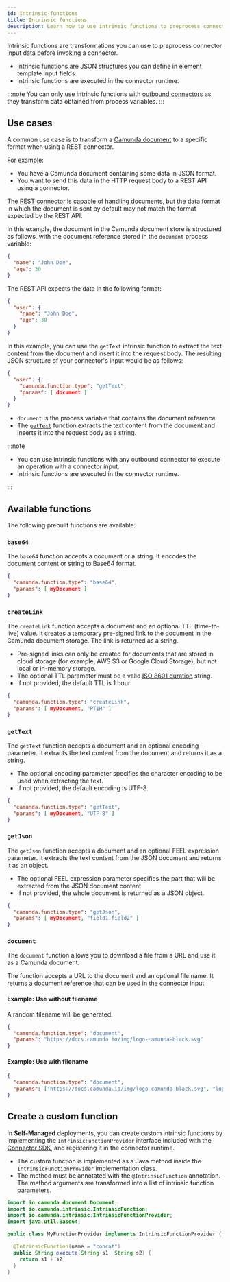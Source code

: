 ```yaml
---
id: intrinsic-functions
title: Intrinsic functions
description: Learn how to use intrinsic functions to preprocess connector input data before invoking a connector.
---
```


Intrinsic functions are transformations you can use to preprocess connector input data before invoking a connector.

- Intrinsic functions are JSON structures you can define in element template input fields.
- Intrinsic functions are executed in the connector runtime.

:::note
You can only use intrinsic functions with [outbound connectors](/components/connectors/connector-types.md#outbound-connectors) as they transform data obtained from process variables.
:::

## Use cases

A common use case is to transform a [Camunda document](/components/document-handling/getting-started.md) to a specific format when using a REST connector.

For example:

- You have a Camunda document containing some data in JSON format.
- You want to send this data in the HTTP request body to a REST API using a connector.

The [REST connector](/components/connectors/protocol/rest.md) is capable of handling documents, but the data format in which the document is sent by default may not match the format expected by the REST API.

In this example, the document in the Camunda document store is structured as follows, with the document reference stored in the `document` process variable:

```json
{
  "name": "John Doe",
  "age": 30
}
```

The REST API expects the data in the following format:

```json
{
  "user": {
    "name": "John Doe",
    "age": 30
  }
}
```

In this example, you can use the `getText` intrinsic function to extract the text content from the document and insert it into the request body. The resulting JSON structure of your connector's input would be as follows:

```json
{
  "user": {
    "camunda.function.type": "getText",
    "params": [ document ]
  }
}
```

- `document` is the process variable that contains the document reference.
- The [`getText`](#gettext) function extracts the text content from the document and inserts it into the request body as a string.

:::note

- You can use intrinsic functions with any outbound connector to execute an operation with a connector input.
- Intrinsic functions are executed in the connector runtime.

:::

## Available functions

The following prebuilt functions are available:

### `base64`

The `base64` function accepts a document or a string. It encodes the document content or string to Base64 format.

```json
{
  "camunda.function.type": "base64",
  "params": [ myDocument ]
}
```

### `createLink`

The `createLink` function accepts a document and an optional TTL (time-to-live) value. It creates a temporary pre-signed link to the document in the Camunda document storage. The link is returned as a string.

- Pre-signed links can only be created for documents that are stored in cloud storage (for example, AWS S3 or Google Cloud Storage), but not local or in-memory storage.
- The optional TTL parameter must be a valid [ISO 8601 duration](https://en.wikipedia.org/wiki/ISO_8601#Durations) string.
- If not provided, the default TTL is 1 hour.

```json
{
  "camunda.function.type": "createLink",
  "params": [ myDocument, "PT1H" ]
}
```

### `getText`

The `getText` function accepts a document and an optional encoding parameter. It extracts the text content from the document and returns it as a string.

- The optional encoding parameter specifies the character encoding to be used when extracting the text.
- If not provided, the default encoding is UTF-8.

```json
{
  "camunda.function.type": "getText",
  "params": [ myDocument, "UTF-8" ]
}
```

### `getJson`

The `getJson` function accepts a document and an optional FEEL expression parameter. It extracts the text content from the JSON document and returns it as an object.

- The optional FEEL expression parameter specifies the part that will be extracted from the JSON document content.
- If not provided, the whole document is returned as a JSON object.

```json
{
  "camunda.function.type": "getJson",
  "params": [ myDocument, "field1.field2" ]
}
```

### `document`

The `document` function allows you to download a file from a URL and use it as a Camunda document.

The function accepts a URL to the document and an optional file name. It returns a document reference that can be used in the connector input.

#### Example: Use without filename  

A random filename will be generated.

```json
{
  "camunda.function.type": "document",
  "params": "https://docs.camunda.io/img/logo-camunda-black.svg"
}
```

#### Example: Use with filename

```json
{
  "camunda.function.type": "document",
  "params": ["https://docs.camunda.io/img/logo-camunda-black.svg", "logo.svg"]
}
```

## Create a custom function

In **Self-Managed** deployments, you can create custom intrinsic functions by implementing the `IntrinsicFunctionProvider` interface
included with the [Connector SDK](/components/connectors/custom-built-connectors/connector-sdk.md), and registering it in the connector runtime.

- The custom function is implemented as a Java method inside the `IntrinsicFunctionProvider` implementation class.
- The method must be annotated with the `@IntrinsicFunction` annotation. The method arguments are transformed into a list of intrinsic function parameters.

```java
import io.camunda.document.Document;
import io.camunda.intrinsic.IntrinsicFunction;
import io.camunda.intrinsic.IntrinsicFunctionProvider;
import java.util.Base64;

public class MyFunctionProvider implements IntrinsicFunctionProvider {

  @IntrinsicFunction(name = "concat")
  public String execute(String s1, String s2) {
    return s1 + s2;
  }
}
```
